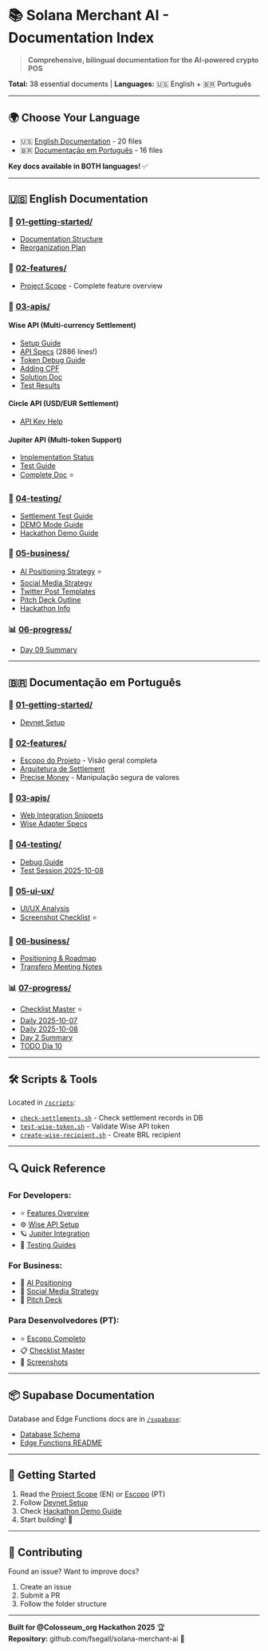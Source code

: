 # 📚 Solana Merchant AI - Documentation Index

> **Comprehensive, bilingual documentation for the AI-powered crypto POS**

**Total:** 38 essential documents | **Languages:** 🇺🇸 English + 🇧🇷 Português

---

## 🌍 Choose Your Language

- 🇺🇸 [English Documentation](./us/) - 20 files
- 🇧🇷 [Documentação em Português](./br/) - 16 files

**Key docs available in BOTH languages!** ✅

---

## 🇺🇸 English Documentation

### 📖 [01-getting-started/](./us/01-getting-started/)
- [Documentation Structure](./us/01-getting-started/docs-structure.md)
- [Reorganization Plan](./us/01-getting-started/docs-reorganization-plan.md)

### 🚀 [02-features/](./us/02-features/)
- [Project Scope](./us/02-features/scope.md) - Complete feature overview

### 🔌 [03-apis/](./us/03-apis/)

#### Wise API (Multi-currency Settlement)
- [Setup Guide](./us/03-apis/wise/setup-guide.md)
- [API Specs](./us/03-apis/wise/api-specs.md) (2886 lines!)
- [Token Debug Guide](./us/03-apis/wise/token-debug.md)
- [Adding CPF](./us/03-apis/wise/add-cpf.md)
- [Solution Doc](./us/03-apis/wise/solution.md)
- [Test Results](./us/03-apis/wise/test-results.md)

#### Circle API (USD/EUR Settlement)
- [API Key Help](./us/03-apis/circle/key-help.md)

#### Jupiter API (Multi-token Support)
- [Implementation Status](./us/03-apis/jupiter/implementation-status.md)
- [Test Guide](./us/03-apis/jupiter/test-guide.md)
- [Complete Doc](./us/03-apis/jupiter/complete.md) ⭐

### 🧪 [04-testing/](./us/04-testing/)
- [Settlement Test Guide](./us/04-testing/settlement-test-guide.md)
- [DEMO Mode Guide](./us/04-testing/demo-mode-guide.md)
- [Hackathon Demo Guide](./us/04-testing/hackathon-demo-guide.md)

### 💼 [05-business/](./us/05-business/)
- [AI Positioning Strategy](./us/05-business/ai-positioning.md) ⭐
- [Social Media Strategy](./us/05-business/social-media-strategy.md)
- [Twitter Post Templates](./us/05-business/twitter-templates.md)
- [Pitch Deck Outline](./us/05-business/pitch-deck-outline.md)
- [Hackathon Info](./us/05-business/hackathon-info.md)

### 📊 [06-progress/](./us/06-progress/)
- [Day 09 Summary](./us/06-progress/day-09-summary.md)

---

## 🇧🇷 Documentação em Português

### 📖 [01-getting-started/](./br/01-getting-started/)
- [Devnet Setup](./br/01-getting-started/devnet-setup.md)

### 🚀 [02-features/](./br/02-features/)
- [Escopo do Projeto](./br/02-features/escopo.md) - Visão geral completa
- [Arquitetura de Settlement](./br/02-features/settlement-architecture.md)
- [Precise Money](./br/02-features/precise-money.md) - Manipulação segura de valores

### 🔌 [03-apis/](./br/03-apis/)
- [Web Integration Snippets](./br/03-apis/web-integration-snippets.md)
- [Wise Adapter Specs](./br/03-apis/wise/adapter-specs.md)

### 🧪 [04-testing/](./br/04-testing/)
- [Debug Guide](./br/04-testing/debug-guide.md)
- [Test Session 2025-10-08](./br/04-testing/test-session-2025-10-08.md)

### 🎨 [05-ui-ux/](./br/05-ui-ux/)
- [UI/UX Analysis](./br/05-ui-ux/ui-analysis.md)
- [Screenshot Checklist](./br/05-ui-ux/screenshot-checklist.md) ⭐

### 💼 [06-business/](./br/06-business/)
- [Positioning & Roadmap](./br/06-business/positioning-roadmap.md)
- [Transfero Meeting Notes](./br/06-business/transfero-meeting.md)

### 📊 [07-progress/](./br/07-progress/)
- [Checklist Master](./br/07-progress/checklist.md) ⭐
- [Daily 2025-10-07](./br/07-progress/daily-2025-10-07.md)
- [Daily 2025-10-08](./br/07-progress/daily-2025-10-08.md)
- [Day 2 Summary](./br/07-progress/day-2-summary.md)
- [TODO Dia 10](./br/07-progress/todo-dia-10.md)

---

## 🛠️ Scripts & Tools

Located in [`/scripts`](../scripts/):
- [`check-settlements.sh`](../scripts/check-settlements.sh) - Check settlement records in DB
- [`test-wise-token.sh`](../scripts/test-wise-token.sh) - Validate Wise API token
- [`create-wise-recipient.sh`](../scripts/create-wise-recipient.sh) - Create BRL recipient

---

## 🔍 Quick Reference

### For Developers:
- ⭐ [Features Overview](./us/02-features/scope.md)
- ⚙️ [Wise API Setup](./us/03-apis/wise/setup-guide.md)
- 🪐 [Jupiter Integration](./us/03-apis/jupiter/complete.md)
- 🧪 [Testing Guides](./us/04-testing/)

### For Business:
- 🤖 [AI Positioning](./us/05-business/ai-positioning.md)
- 📱 [Social Media Strategy](./us/05-business/social-media-strategy.md)
- 🎤 [Pitch Deck](./us/05-business/pitch-deck-outline.md)

### Para Desenvolvedores (PT):
- ⭐ [Escopo Completo](./br/02-features/escopo.md)
- 📋 [Checklist Master](./br/07-progress/checklist.md)
- 🎨 [Screenshots](./br/05-ui-ux/screenshot-checklist.md)

---

## 📦 Supabase Documentation

Database and Edge Functions docs are in [`/supabase`](../supabase/):
- [Database Schema](../supabase/DATABASE_SCHEMA.md)
- [Edge Functions README](../supabase/functions/README.md)

---

## 🎯 Getting Started

1. Read the [Project Scope](./us/02-features/scope.md) (EN) or [Escopo](./br/02-features/escopo.md) (PT)
2. Follow [Devnet Setup](./br/01-getting-started/devnet-setup.md)
3. Check [Hackathon Demo Guide](./us/04-testing/hackathon-demo-guide.md)
4. Start building! 🚀

---

## 🤝 Contributing

Found an issue? Want to improve docs?
1. Create an issue
2. Submit a PR
3. Follow the folder structure

---

**Built for @Colosseum_org Hackathon 2025** 🏆  
**Repository:** github.com/fsegall/solana-merchant-ai 🤖

